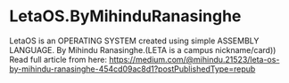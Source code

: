# LetaOS.ByMihinduRanasinghe
LetaOS is an OPERATING SYSTEM  created using simple ASSEMBLY LANGUAGE. By Mihindu Ranasinghe.(LETA is a campus nickname/card))
Read full article from here:
https://medium.com/@mihindu.21523/leta-os-by-mihindu-ranasinghe-454cd09ac8d1?postPublishedType=repub

